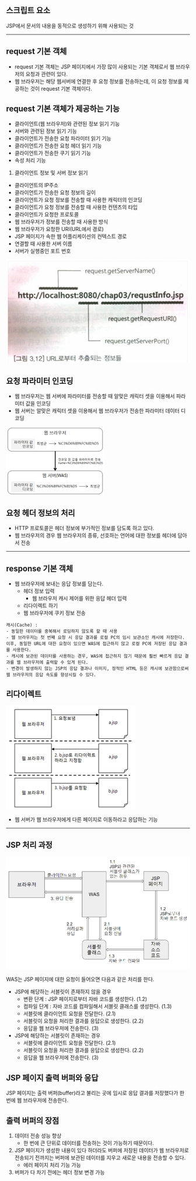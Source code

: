 ## 스크립트 요소
JSP에서 문서의 내용을 동적으로 생성하기 위해 사용되는 것
______________________________
## request 기본 객체
* request 기본 객체는 JSP 페이지에서 가장 많이 사용되는 기본 객체로서 웹 브라우저의 요청과 관련이 있다.
* 웹 브라우저는 해당 웹서버에 연결한 후 요청 정보를 전송하는데, 이 요청 정보를 제공하는 것이 request 기본 객체이다.

## request 기본 객체가 제공하는 기능
* 클라이언트(웹 브라우저)와 관련된 정보 읽기 기능
* 서버와 관련된 정보 읽기 기능
* 클라이언트가 전송한 요청 파라미터 읽기 기능
* 클라이언트가 전송한 요청 헤더 읽기 기능
* 클라이언트가 전송한 쿠기 읽기 기능
* 속성 처리 기능

1. 클라이언트 정보 및 서버 정보 읽기
* 클라이언트의 IP주소
* 클라이언트가 전송한 요청 정보의 길이
* 클라이언트가 요청 정보를 전송할 때 사용한 캐릭터의 인코딩
* 클라이언트가 요청 정보를 전송할 때 사용한 컨텐츠의 타입
* 클라이언트가 요청한 프로토콜
* 웹 브라우저가 정보를 전송할 때 사용한 방식
* 웹 브라우저가 요청한 URI(URL에서 경로)
* JSP 페이지가 속한 웹 어플리케이션의 컨텍스트 경로
* 연결할 때 사용한 서버 이름
* 서버가 실행중인 포트 번호

![Alt text](image-8.png)

## 요청 파라미터 인코딩
* 웹 브라우저는 웹 서버에 파라미터를 전송할 때 알맞은 캐릭터 셋을 이용해서 파라미터 값을 인코딩
* 웹 서버는 알맞은 캐릭터 셋을 이용해서 웹 브라우저가 전송한 파라미터 데이터 디코딩

![Alt text](image-9.png)

## 요청 헤더 정보의 처리
* HTTP 프로토콜은 헤더 정보에 부가적인 정보를 담도록 하고 있다.
* 웹 브라우저의 경우 웹 브라우저의 종류, 선호하는 언어에 대한 정보를 헤더에 담아서 전송

______________________________

## response 기본 객체
* 웹 브라우저에 보내는 응답 정보를 담는다.
    * 헤더 정보 입력
        * 웹 브라우저 캐시 제어를 위한 응답 헤더 입력
    * 리다이렉트 하기
    * 웹 브라우저에 쿠키 정보 전송
```
캐시(Cache) : 
- 동일한 데이터를 중복해서 로딩하지 않도록 할 때 사용
- 웹 브라우저는 첫 번째 요청 시 응답 결과를 로컬 PC의 임시 보관소인 캐시에 저장한다. 이후, 동일한 URL에 대한 요청이 있으면 WAS에 접근하지 않고 로컬 PC에 저장된 응답 결과를 사용한다.
- 캐시에 보관된 데이터를 사용하는 경우, WAS에 접근하지 않기 때문에 훨씬 빠르게 응답 결과를 웹 브라우저에 출력할 수 있게 된다.
- 변경이 발생하지 않는 JSP의 응답 결과나 이미지, 정적인 HTML 등은 캐시에 보관함으로써 웹 브라우저의 응답 속도를 향상시킬 수 있다.
```
## 리다이렉트
![Alt text](image-10.png)
* 웹 서버가 웹 브라우저에게 다른 페이지로 이동하라고 응답하는 기능

______________________________

## JSP 처리 과정
![Alt text](image-11.png)

WAS는 JSP 페이지에 대한 요청이 들어오면 다음과 같은 처리를 한다.
* JSP에 해당하는 서블릿이 존재하지 않을 경우
    * 변환 단계 : JSP 페이지로부터 자바 코드를 생성한다. (1.2)
    * 컴파일 단계 : 자바 코드를 컴파일해서 서블릿 클래스를 생성한다. (1.3)
    * 서블릿에 클라이언트 요청을 전달한다. (2.1)
    * 서블릿이 요청을 처리한 결과를 응답으로 생성한다. (2.2)
    * 응답을 웹 브라우저에 전송한다. (3)
* JSP에 해당하는 서블릿이 존재하는 경우
    * 서블릿에 클라이언트 요청을 전달한다. (2.1)
    * 서블릿이 요청을 처리한 결과를 응답으로 생성한다. (2.2)
    * 응답을 웹 브라우저에 전송한다. (3)

## JSP 페이지 출력 버퍼와 응답
JSP 페이지는 출력 버퍼(buffer)라고 불리는 곳에 임시로 응답 결과를 저장했다가 한 번에 웹 브라우저에 전송한다.

## 출력 버퍼의 장점
1. 데이터 전송 성능 향상
    * 한 번에 큰 단위로 데이터를 전송하는 것이 가능하기 때문이다.
2. JSP 페이지가 생성한 내용이 있다 하더라도 버퍼에 저장된 데이터가 웹 브라우저로 전송되기 전까지는 버퍼에 보관된 데이터를 지우고 새로운 내용을 전송할 수 있다.
    * 에러 페이지 처리 기능 가능
3. 버퍼가 다 차기 전에는 헤더 정보 변경 가능
